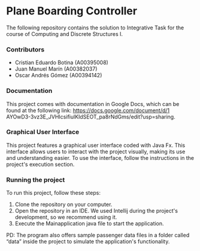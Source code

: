 # Plane Boarding Controller

The following repository contains the solution to Integrative Task for the course of Computing and Discrete Structures I.

### Contributors

- Cristian Eduardo Botina (A00395008)
- Juan Manuel Marín (A00382037)
- Oscar Andrés Gómez (A00394142)

### Documentation

This project comes with documentation in Google Docs, which can be found at the following link:
https://docs.google.com/document/d/1 AYOwD3-3vz3E_JVHIcsifiulKIdSEOT_pa8rNdGms/edit?usp=sharing.

### Graphical User Interface

This project features a graphical user interface coded with Java Fx. This interface allows users to interact with the project visually, making its use and understanding easier. To use the interface, follow the instructions in the project's execution section.

### Running the project
To run this project, follow these steps:

1. Clone the repository on your computer.
2. Open the repository in an IDE. We used Intellij during the project's development, so we recommend using it.
3. Execute the Mainapplication java file to start the application.

PD: The program also offers sample passenger data files in a folder called “data” inside the project to simulate the application's functionality.
